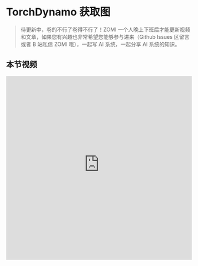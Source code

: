 # TorchDynamo 获取图

> 待更新中，卷的不行了卷得不行了！ZOMI 一个人晚上下班后才能更新视频和文章，如果您有兴趣也非常希望您能够参与进来（Github Issues 区留言或者 B 站私信 ZOMI 哦），一起写 AI 系统，一起分享 AI 系统的知识。

## 本节视频

<html>
<iframe src="https:&as_wide=1&high_quality=1&danmaku=0&t=30&autoplay=0" width="100%" height="500" scrolling="no" border="0" frameborder="no" framespacing="0" allowfullscreen="true"> </iframe>
</html>
